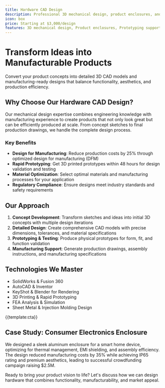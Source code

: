 ```yaml
---
title: Hardware CAD Design
description: Professional 3D mechanical design, product enclosures, and prototyping services from concept sketches to manufacturing-ready CAD models
icon: box
price: Starting at $3,000/design
features: 3D mechanical design, Product enclosures, Prototyping support, DFM analysis, 3D printing preparation, Technical drawings
---
```


# Transform Ideas into Manufacturable Products

Convert your product concepts into detailed 3D CAD models and manufacturing-ready designs that balance functionality, aesthetics, and production efficiency.

## Why Choose Our Hardware CAD Design?

Our mechanical design expertise combines engineering knowledge with manufacturing experience to create products that not only look great but can be efficiently produced at scale. From concept sketches to final production drawings, we handle the complete design process.

### Key Benefits

- **Design for Manufacturing**: Reduce production costs by 25% through optimized design for manufacturing (DFM)
- **Rapid Prototyping**: Get 3D printed prototypes within 48 hours for design validation and testing
- **Material Optimization**: Select optimal materials and manufacturing processes for your application
- **Regulatory Compliance**: Ensure designs meet industry standards and safety requirements

## Our Approach

1. **Concept Development**: Transform sketches and ideas into initial 3D concepts with multiple design iterations
2. **Detailed Design**: Create comprehensive CAD models with precise dimensions, tolerances, and material specifications
3. **Prototyping & Testing**: Produce physical prototypes for form, fit, and function validation
4. **Manufacturing Support**: Generate production drawings, assembly instructions, and manufacturing specifications

## Technologies We Master

- SolidWorks & Fusion 360
- AutoCAD & Inventor
- KeyShot & Blender for Rendering
- 3D Printing & Rapid Prototyping
- FEA Analysis & Simulation
- Sheet Metal & Injection Molding Design

{{template:cta}}

## Case Study: Consumer Electronics Enclosure

We designed a sleek aluminum enclosure for a smart home device, optimizing for thermal management, EMI shielding, and assembly efficiency. The design reduced manufacturing costs by 35% while achieving IP65 rating and premium aesthetics, leading to successful crowdfunding campaign raising $2.5M.

Ready to bring your product vision to life? Let's discuss how we can design hardware that combines functionality, manufacturability, and market appeal.
